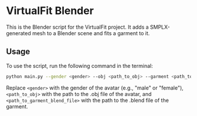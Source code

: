 # VirtualFit Blender

This is the Blender script for the VirtualFit project. It adds a SMPLX-generated mesh to a Blender scene and fits a garment to it.

## Usage

To use the script, run the following command in the terminal:

```bash
python main.py --gender <gender> --obj <path_to_obj> --garment <path_to_garment_blend_file>
```

Replace `<gender>` with the gender of the avatar (e.g., "male" or "female"), `<path_to_obj>` with the path to the .obj file of the avatar, and `<path_to_garment_blend_file>` with the path to the .blend file of the garment.